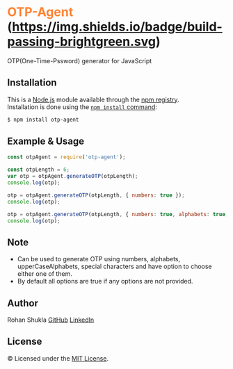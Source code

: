 # <span style="color:#ff8333">OTP-Agent</span> (https://img.shields.io/badge/build-passing-brightgreen.svg)

OTP(One-Time-Pssword) generator for JavaScript

## Installation

This is a [Node.js](https://nodejs.org/en/) module available through the
[npm registry](https://www.npmjs.com/).<br />
Installation is done using the
[`npm install` command](https://docs.npmjs.com/getting-started/installing-npm-packages-locally):

```bash
$ npm install otp-agent
```

## Example & Usage
```js
const otpAgent = require('otp-agent');

const otpLength = 6;
var otp = otpAgent.generateOTP(otpLength);
console.log(otp);

otp = otpAgent.generateOTP(otpLength, { numbers: true });
console.log(otp);

otp = otpAgent.generateOTP(otpLength, { numbers: true, alphabets: true, upperCaseAlphabets: true, specialChars: true });
console.log(otp);
```

## Note
* Can be used to generate OTP using numbers, alphabets, upperCaseAlphabets, special characters and have option to choose either one of them.
* By default all options are true if any options are not provided.

## Author
Rohan Shukla [GitHub](https://github.com/shuklarohan) [LinkedIn](https://www.linkedin.com/in/shuklarohan)

## License
© Licensed under the [MIT License](LICENSE).

